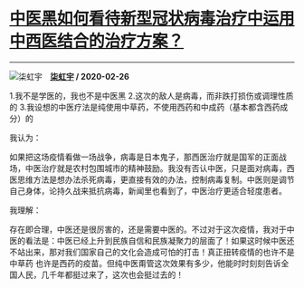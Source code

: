 # [中医黑如何看待新型冠状病毒治疗中运用中西医结合的治疗方案？](https://www.zhihu.com/answer/1038442645)

----------------------------------------------------------------------------

![柒虹宇](https://pic2.zhimg.com/v2-6e70f0e16f3e4615245721e09d42e98b.jpg?source=1940ef5c "柒虹宇")&emsp;**[柒虹宇](https://www.zhihu.com/people/qi-hong-yu-54) / 2020-02-26**

1.我不是学医的，我也不是中医黑   2.这次的敌人是病毒，而非跌打损伤或调理性质的   3.我设想的中医疗法是纯使用中草药，不使用西药和中成药（基本都含西药成分）的

我认为：

如果把这场疫情看做一场战争，病毒是日本鬼子，那西医治疗就是国军的正面战场，中医治疗就是农村包围城市的精神鼓励。我没有否认中医，只是面对病毒，西医思维方法是想办法杀死病毒，更直接有效的办法，控制病毒复制。中医则是调节自己身体，论持久战来抵抗病毒，新闻里也看到了，中医治疗更适合轻度患者。

我理解：

存在即合理，中医还是很厉害的，还是需要中医的。不过对于这次疫情，我对于中医的看法是：中医已经上升到民族自信和民族凝聚力的层面了！如果这时候中医还不站出来，那对我们国家自己的文化会造成可怕的打击！真正扭转疫情的也许不是中草药 也许是西药的疫苗。但纯中医甭管这次效果有多少，他能时时刻刻告诉全国人民，几千年都挺过来了，这次也会挺过去的！

